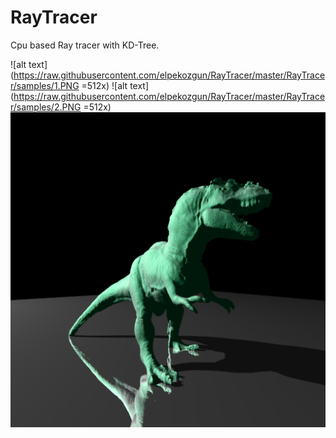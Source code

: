 # RayTracer

Cpu based Ray tracer with KD-Tree.

![alt text](https://raw.githubusercontent.com/elpekozgun/RayTracer/master/RayTracer/samples/1.PNG =512x)
![alt text](https://raw.githubusercontent.com/elpekozgun/RayTracer/master/RayTracer/samples/2.PNG =512x)
![alt text](https://raw.githubusercontent.com/elpekozgun/RayTracer/master/RayTracer/samples/3.PNG)
